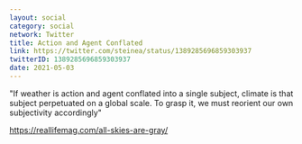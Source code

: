 ```yaml
---
layout: social
category: social
network: Twitter
title: Action and Agent Conflated
link: https://twitter.com/steinea/status/1389285696859303937
twitterID: 1389285696859303937
date: 2021-05-03
---
```


"If weather is action and agent conflated into a single subject, climate is that subject perpetuated on a global scale. To grasp it, we must reorient our own subjectivity accordingly"

<https://reallifemag.com/all-skies-are-gray/>
